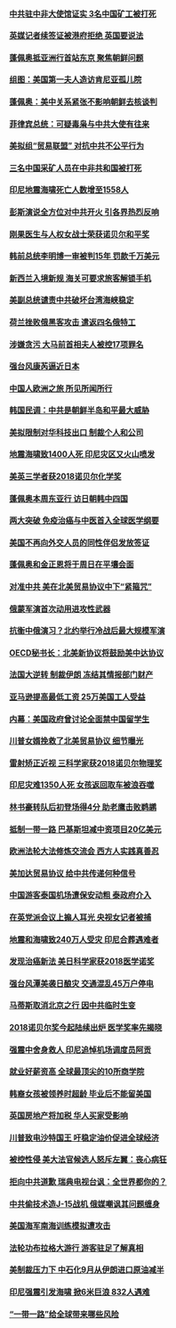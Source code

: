 #### [中共驻中非大使馆证实 3名中国矿工被打死](../pages/nsc418/n10765350.md?t=10070031) 

#### [英媒记者续签证被港府拒绝 英国要说法](../pages/nsc418/n10765285.md?t=10070031) 

#### [蓬佩奥抵亚洲行首站东京 聚焦朝鲜问题](../pages/nsc418/n10765171.md?t=10070031) 

#### [组图：美国第一夫人造访肯尼亚孤儿院](../pages/nsc418/n10764950.md?t=10070031) 

#### [蓬佩奥：美中关系紧张不影响朝鲜去核谈判](../pages/nsc418/n10764368.md?t=10070031) 

#### [菲律宾总统：可疑毒枭与中共大使有往来](../pages/nsc418/n10764188.md?t=10070031) 

#### [美拟组“贸易联盟” 对抗中共不公平行为](../pages/nsc418/n10764268.md?t=10070031) 

#### [三名中国采矿人员在中非共和国被打死](../pages/nsc418/n10764158.md?t=10070031) 

#### [印尼地震海啸死亡人数增至1558人](../pages/nsc418/n10763887.md?t=10070031) 

#### [彭斯演说全方位对中共开火 引各界热烈反响](../pages/nsc418/n10763272.md?t=10070031) 

#### [刚果医生与人权女战士荣获诺贝尔和平奖](../pages/nsc418/n10763082.md?t=10070031) 

#### [韩前总统李明博一审被判15年 罚款千万美元](../pages/nsc418/n10762822.md?t=10070031) 

#### [新西兰入境新规 海关可要求旅客解锁手机](../pages/nsc418/n10762852.md?t=10070031) 

#### [美副总统谴责中共破坏台湾海峡稳定](../pages/nsc418/n10761433.md?t=10070031) 

#### [荷兰挫败俄黑客攻击 遣返四名俄特工](../pages/nsc418/n10760997.md?t=10070031) 

#### [涉嫌贪污 大马前首相夫人被控17项罪名](../pages/nsc418/n10760600.md?t=10070031) 

#### [强台风康芮逼近日本](../pages/nsc418/n10760088.md?t=10070031) 

#### [中国人欧洲之旅 所见所闻所行](../pages/nsc418/n10754227.md?t=10070031) 

#### [韩国民调：中共是朝鲜半岛和平最大威胁](../pages/nsc418/n10758812.md?t=10070031) 

#### [美拟限制对华科技出口 制裁个人和公司](../pages/nsc418/n10758676.md?t=10070031) 

#### [地震海啸致1400人死 印尼灾区又火山喷发](../pages/nsc418/n10758655.md?t=10070031) 

#### [美英三学者获2018诺贝尔化学奖](../pages/nsc418/n10758250.md?t=10070031) 

#### [蓬佩奥本周东亚行 访日朝韩中四国](../pages/nsc418/n10757819.md?t=10070031) 

#### [两大突破 免疫治癌与中医首入全球医学纲要](../pages/nsc418/n10757153.md?t=10070031) 

#### [美国不再向外交人员的同性伴侣发放签证](../pages/nsc418/n10756972.md?t=10070031) 

#### [蓬佩奥和金正恩将于周日在平壤会面](../pages/nsc418/n10756821.md?t=10070031) 

#### [对准中共 美在北美贸易协议中下“紧箍咒”](../pages/nsc418/n10756876.md?t=10070031) 

#### [俄蒙军演首次动用进攻性武器](../pages/nsc418/n10756836.md?t=10070031) 

#### [抗衡中俄演习？北约举行冷战后最大规模军演](../pages/nsc418/n10756682.md?t=10070031) 

#### [OECD秘书长：北美新协议将鼓励美中达协议](../pages/nsc418/n10756498.md?t=10070031) 

#### [法国大逆转 制裁伊朗 冻结其情报部门财产](../pages/nsc418/n10756287.md?t=10070031) 

#### [亚马逊提高最低工资 25万美国工人受益](../pages/nsc418/n10756248.md?t=10070031) 

#### [内幕：美国政府曾讨论全面禁中国留学生](../pages/nsc418/n10756116.md?t=10070031) 

#### [川普女婿挽救了北美贸易协议 细节曝光](../pages/nsc418/n10756114.md?t=10070031) 

#### [雷射矫正近视 三科学家获2018诺贝尔物理奖](../pages/nsc418/n10755796.md?t=10070031) 

#### [印尼灾难1350人死 女孩返回取车被浪吞噬](../pages/nsc418/n10755562.md?t=10070031) 

#### [林书豪转队后初登场得4分 助老鹰击败鹈鹕](../pages/nsc418/n10755398.md?t=10070031) 

#### [抵制一带一路 巴基斯坦减中资项目20亿美元](../pages/nsc418/n10754852.md?t=10070031) 

#### [欧洲法轮大法修炼交流会 西方人实践真善忍](../pages/nsc418/n10753531.md?t=10070031) 

#### [美加达贸易协议 给中共传递何种信号](../pages/nsc418/n10754031.md?t=10070031) 

#### [中国游客泰国机场遭保安动粗 泰政府介入](../pages/nsc418/n10754049.md?t=10070031) 

#### [在英党派会议上搧人耳光 央视女记者被捕](../pages/nsc418/n10753976.md?t=10070031) 

#### [地震和海啸致240万人受灾 印尼合葬遇难者](../pages/nsc418/n10753947.md?t=10070031) 

#### [发现治癌新法 美日科学家获2018医学诺奖](../pages/nsc418/n10753580.md?t=10070031) 

#### [强台风潭美袭日酿灾 交通混乱45万户停电](../pages/nsc418/n10753512.md?t=10070031) 

#### [马蒂斯取消北京之行 因中共临时生变](../pages/nsc418/n10753298.md?t=10070031) 

#### [2018诺贝尔奖今起陆续出炉 医学奖率先揭晓](../pages/nsc418/n10753118.md?t=10070031) 

#### [强震中舍身救人 印尼追悼机场调度员阿贡](../pages/nsc418/n10752506.md?t=10070031) 

#### [就业好薪资高 全球最顶尖的10所商学院](../pages/nsc418/n10752631.md?t=10070031) 

#### [韩裔女孩被领养时超龄 毕业后不能留美国](../pages/nsc418/n10752626.md?t=10070031) 

#### [英国房地产将加税 华人买家受影响](../pages/nsc418/n10751736.md?t=10070031) 

#### [川普致电沙特国王 吁稳定油价促进全球经济](../pages/nsc418/n10751523.md?t=10070031) 

#### [被控性侵 美大法官候选人怒斥左翼：丧心病狂](../pages/nsc418/n10751230.md?t=10070031) 

#### [拒向中共道歉 瑞典电视台讽：全世界都你的？](../pages/nsc418/n10750912.md?t=10070031) 

#### [中共偷技术造J-15战机 俄媒嘲讽其问题缠身](../pages/nsc418/n10747129.md?t=10070031) 

#### [美国海军南海训练模拟遭攻击](../pages/nsc418/n10750478.md?t=10070031) 

#### [法轮功布拉格大游行 游客驻足了解真相](../pages/nsc418/n10749360.md?t=10070031) 

#### [美制裁压力下 中石化9月从伊朗进口原油减半](../pages/nsc418/n10750277.md?t=10070031) 

#### [印尼强震引发海啸 掀6米巨浪 832人遇难](../pages/nsc418/n10750394.md?t=10070031) 

#### [“一带一路”给全球带来哪些风险](../pages/nsc418/n10742788.md?t=10070031) 

